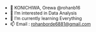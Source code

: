 - 👋 KONICHIWA, Orewa @rohanb16
- 👀 I’m interested in Data Analysis
- 🌱 I’m currently learning Everything
- 📫 Email : rohanborde6881@gmail.com


